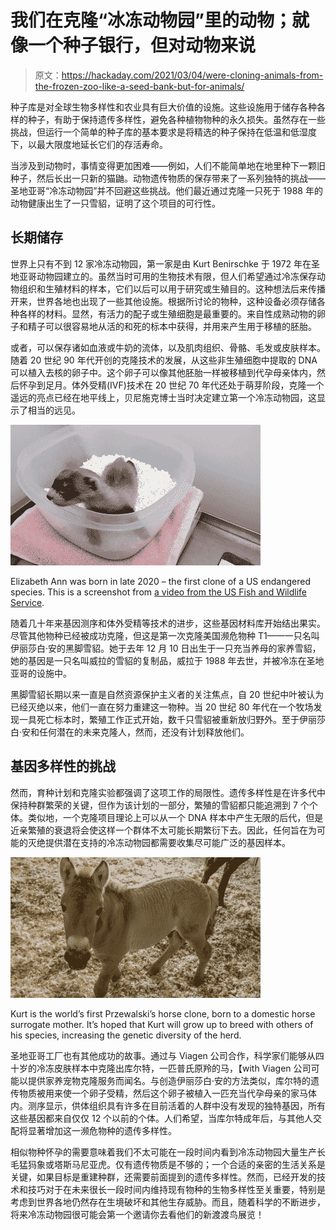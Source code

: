 # 我们在克隆“冰冻动物园”里的动物；就像一个种子银行，但对动物来说

> 原文：<https://hackaday.com/2021/03/04/were-cloning-animals-from-the-frozen-zoo-like-a-seed-bank-but-for-animals/>

种子库是对全球生物多样性和农业具有巨大价值的设施。这些设施用于储存各种各样的种子，有助于保持遗传多样性，避免各种植物物种的永久损失。虽然存在一些挑战，但运行一个简单的种子库的基本要求是将精选的种子保持在低温和低湿度下，以最大限度地延长它们的存活寿命。

当涉及到动物时，事情变得更加困难——例如，人们不能简单地在地里种下一颗旧种子，然后长出一只新的猫鼬。动物遗传物质的保存带来了一系列独特的挑战——圣地亚哥“冷冻动物园”并不回避这些挑战。他们最近通过克隆一只死于 1988 年的动物健康出生了一只雪貂，证明了这个项目的可行性。

## 长期储存

世界上只有不到 12 家冷冻动物园，第一家是由 Kurt Benirschke 于 1972 年在圣地亚哥动物园建立的。虽然当时可用的生物技术有限，但人们希望通过冷冻保存动物组织和生殖材料的样本，它们以后可以用于研究或生殖目的。这种想法后来传播开来，世界各地也出现了一些其他设施。根据所讨论的物种，这种设备必须存储各种各样的材料。显然，有活力的配子或生殖细胞是最重要的。来自性成熟动物的卵子和精子可以很容易地从活的和死的标本中获得，并用来产生用于移植的胚胎。

或者，可以保存诸如血液或牛奶的流体，以及肌肉组织、骨骼、毛发或皮肤样本。随着 20 世纪 90 年代开创的克隆技术的发展，从这些非生殖细胞中提取的 DNA 可以植入去核的卵子中。这个卵子可以像其他胚胎一样被移植到代孕母亲体内，然后怀孕到足月。体外受精(IVF)技术在 20 世纪 70 年代还处于萌芽阶段，克隆一个遥远的亮点已经在地平线上，贝尼施克博士当时决定建立第一个冷冻动物园，这显示了相当的远见。

[![](img/46b9dfa3e002a1ff4b494f422d9f55b9.png)](https://hackaday.com/wp-content/uploads/2021/02/Elizabeth-Ann-cloned-black-footed-ferret.jpg)

Elizabeth Ann was born in late 2020 – the first clone of a US endangered species. This is a screenshot from [a video from the US Fish and Wildlife Service](https://flickr.com/photos/usfwsmtnprairie/50955786263/in/album-72157718342229772/).

随着几十年来基因测序和体外受精等技术的进步，这些基因材料库开始结出果实。尽管其他物种已经被成功克隆，但这是第一次克隆美国濒危物种 T1——一只名叫伊丽莎白·安的黑脚雪貂。她于去年 12 月 10 日出生于一只充当养母的家养雪貂，她的基因是一只名叫威拉的雪貂的复制品，威拉于 1988 年去世，并被冷冻在圣地亚哥的设施中。

黑脚雪貂长期以来一直是自然资源保护主义者的关注焦点，自 20 世纪中叶被认为已经灭绝以来，他们一直在努力重建这一物种。当 20 世纪 80 年代在一个牧场发现一具死亡标本时，繁殖工作正式开始，数千只雪貂被重新放归野外。至于伊丽莎白·安和任何潜在的未来克隆人，然而，还没有计划释放他们。

## 基因多样性的挑战

然而，育种计划和克隆实验都强调了这项工作的局限性。遗传多样性是在许多代中保持种群繁荣的关键，但作为该计划的一部分，繁殖的雪貂都只能追溯到 7 个个体。类似地，一个克隆项目理论上可以从一个 DNA 样本中产生无限的后代，但是近亲繁殖的衰退将会使这样一个群体不太可能长期繁衍下去。因此，任何旨在为可能的灭绝提供潜在支持的冷冻动物园都需要收集尽可能广泛的基因样本。

![](img/f319a8912733cde50cebc0ba2b4d9936.png)

Kurt is the world’s first Przewalski’s horse clone, born to a domestic horse surrogate mother. It’s hoped that Kurt will grow up to breed with others of his species, increasing the genetic diversity of the herd.

圣地亚哥工厂也有其他成功的故事。通过与 Viagen 公司合作，科学家们能够从四十岁的冷冻皮肤样本中克隆出库尔特，一匹普氏原羚的马，【with Viagen 公司可能以提供家养宠物克隆服务而闻名。与创造伊丽莎白·安的方法类似，库尔特的遗传物质被用来使一个卵子受精，然后这个卵子被植入一匹充当代孕母亲的家马体内。测序显示，供体组织具有许多在目前活着的人群中没有发现的独特基因，所有这些基因都来自仅仅 12 个以前的个体。人们希望，当库尔特成年后，与其他人交配将显著增加这一濒危物种的遗传多样性。

相似物种怀孕的需要意味着我们不太可能在一段时间内看到冷冻动物园大量生产长毛猛犸象或塔斯马尼亚虎。仅有遗传物质是不够的；一个合适的亲密的生活关系是关键，如果目标是重建种群，还需要前面提到的遗传多样性。然而，已经开发的技术和技巧对于在未来很长一段时间内维持现有物种的生物多样性至关重要，特别是考虑到世界各地仍然存在生境破坏和其他生存威胁。而且，随着科学的不断进步，将来冷冻动物园很可能会第一个邀请你去看他们的新渡渡鸟展览！